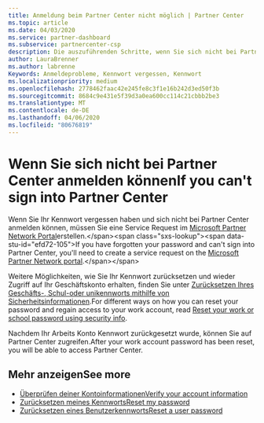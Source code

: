 ```yaml
---
title: Anmeldung beim Partner Center nicht möglich | Partner Center
ms.topic: article
ms.date: 04/03/2020
ms.service: partner-dashboard
ms.subservice: partnercenter-csp
description: Die auszuführenden Schritte, wenn Sie sich nicht bei Partner Center anmelden können.
author: LauraBrenner
ms.author: labrenne
Keywords: Anmeldeprobleme, Kennwort vergessen, Kennwort
ms.localizationpriority: medium
ms.openlocfilehash: 2778462faac42e245fe8c3f1e16b242d3ed50f3b
ms.sourcegitcommit: 8684c9e431e5f39d3a0ea600cc114c21cbbb2be3
ms.translationtype: MT
ms.contentlocale: de-DE
ms.lasthandoff: 04/06/2020
ms.locfileid: "80676819"
---
```

# <a name="if-you-cant-sign-into-partner-center"></a><span data-ttu-id="efd72-104">Wenn Sie sich nicht bei Partner Center anmelden können</span><span class="sxs-lookup"><span data-stu-id="efd72-104">If you can't sign into Partner Center</span></span>

<span data-ttu-id="efd72-105">Wenn Sie Ihr Kennwort vergessen haben und sich nicht bei Partner Center anmelden können, müssen Sie eine Service Request im [Microsoft Partner Network Portal](https://docs.microsoft.com/microsoft-365/admin/contact-support-for-business-products?view=o365-worldwide&tabs=phone#ID0EAADAAA=Phone_support_)erstellen.</span><span class="sxs-lookup"><span data-stu-id="efd72-105">If you have forgotten your password and can't sign into Partner Center, you'll need to create a service request on the [Microsoft Partner Network portal](https://docs.microsoft.com/microsoft-365/admin/contact-support-for-business-products?view=o365-worldwide&tabs=phone#ID0EAADAAA=Phone_support_).</span></span> 

<span data-ttu-id="efd72-106">Weitere Möglichkeiten, wie Sie Ihr Kennwort zurücksetzen und wieder Zugriff auf Ihr Geschäftskonto erhalten, finden Sie unter [Zurücksetzen Ihres Geschäfts-, Schul-oder unikennworts mithilfe von Sicherheitsinformationen](https://docs.microsoft.com/azure/active-directory/user-help/active-directory-passwords-update-your-own-password#how-to-change-your-password).</span><span class="sxs-lookup"><span data-stu-id="efd72-106">For different ways on how you can reset your password and regain access to your work account, read [Reset your work or school password using security info](https://docs.microsoft.com/azure/active-directory/user-help/active-directory-passwords-update-your-own-password#how-to-change-your-password).</span></span>

<span data-ttu-id="efd72-107">Nachdem Ihr Arbeits Konto Kennwort zurückgesetzt wurde, können Sie auf Partner Center zugreifen.</span><span class="sxs-lookup"><span data-stu-id="efd72-107">After your work account password has been reset, you will be able to access Partner Center.</span></span> 

## <a name="see-more"></a><span data-ttu-id="efd72-108">Mehr anzeigen</span><span class="sxs-lookup"><span data-stu-id="efd72-108">See more</span></span>

- [<span data-ttu-id="efd72-109">Überprüfen deiner Kontoinformationen</span><span class="sxs-lookup"><span data-stu-id="efd72-109">Verify your account information</span></span>](verification-responses.md)
- [<span data-ttu-id="efd72-110">Zurücksetzen meines Kennworts</span><span class="sxs-lookup"><span data-stu-id="efd72-110">Reset my password</span></span>](reset-my-pasword.md)
- [<span data-ttu-id="efd72-111">Zurücksetzen eines Benutzerkennworts</span><span class="sxs-lookup"><span data-stu-id="efd72-111">Reset a user password</span></span>](reset-a-user-password.md)

